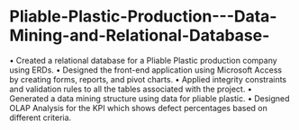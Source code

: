 # Pliable-Plastic-Production---Data-Mining-and-Relational-Database-
•	Created a relational database for a Pliable Plastic production company using ERDs.
•	Designed the front-end application using Microsoft Access by creating forms, reports, and pivot charts.
•	Applied integrity constraints and validation rules to all the tables associated with the project.
•	Generated a data mining structure using data for pliable plastic.
•	Designed OLAP Analysis for the KPI which shows defect percentages based on different criteria.
